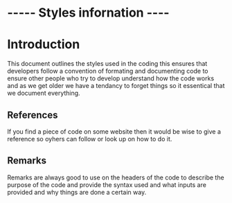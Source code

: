 # ----- Styles infornation ----

# Introduction
This document outlines the styles used in the coding
this ensures that developers follow a convention of formating and documenting code to ensure other people who try to develop understand how the code works and as we get older we have a tendancy to forget things so it essentical that we document everything.

## References
If you find a piece of code on some website then it would be wise to give a reference so oyhers can follow or look up on how to do it.

## Remarks
Remarks are always good to use on the headers of the code to describe the purpose of the code and provide the syntax used and what inputs are provided and why things are done a certain way.


